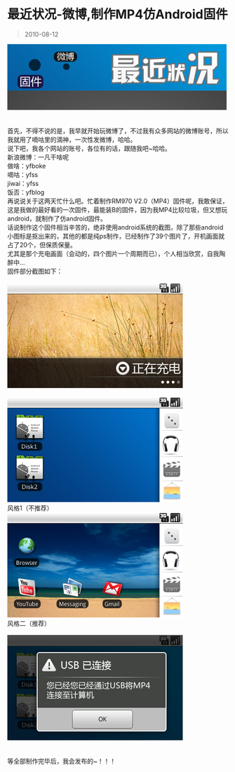 # 最近状况-微博,制作MP4仿Android固件 

> 2010-08-12

<div class="pcs-article-content_ptkaiapt4bxy_baiduscarticle" id="detailArticleContent_ptkaiapt4bxy_baiduscarticle">
 <p>
  <img src="images/3ff3ddff75747ad0392efd9102d651c4.jpg"/>
  <br/>
  <br/>
  <br/>
  首先，不得不说的是，我早就开始玩微博了，不过我有众多网站的微博账号，所以我就用了嘀咕里的滴神，一次性发微博，哈哈。
  <br/>
  说下吧，我各个网站的账号，各位有的话，跟随我吧~哈哈。
  <br/>
  新浪微博：一凡干啥呢
  <br/>
  做啥：yfboke
  <br/>
  嘀咕：yfss
  <br/>
  jiwai：yfss
  <br/>
  饭否：yfblog
  <br/>
  再说说关于这两天忙什么吧。忙着制作RM970 V2.0（MP4）固件呢，我敢保证，这是我做的最好看的一次固件，最能装B的固件，因为我MP4比较垃圾，但又想玩android，就制作了仿android固件。
  <br/>
  话说制作这个固件相当辛苦的，绝非使用android系统的截图，除了那些android小图标是抠出来的，其他的都是纯ps制作，已经制作了39个图片了，开机画面就占了20个，但保质保量。
  <br/>
  尤其是那个充电画面（会动的，四个图片一个周期而已），个人相当欣赏，自我陶醉中...
  <br/>
  固件部分截图如下：
  <br/>
  <br/>
  <img src="images/be01e7588f30ed1c1a067a5106d2236b.jpg"/>
  <br/>
  <br/>
  <img src="images/ab794f35d4c90e766256737992635698.jpg"/>
  <br/>
  风格1（不推荐）
  <br/>
  <img src="images/8e8e1abf9fde1cdcd1b1d6c587f1ea1c.jpg"/>
  <br/>
  风格二（推荐）
  <br/>
  <br/>
  <img src="images/d58d7a0003f260c4dcb692cb97822c10.jpg"/>
  <br/>
  <br/>
  <br/>
  等全部制作完毕后，我会发布的~！！！
 </p>
</div>


